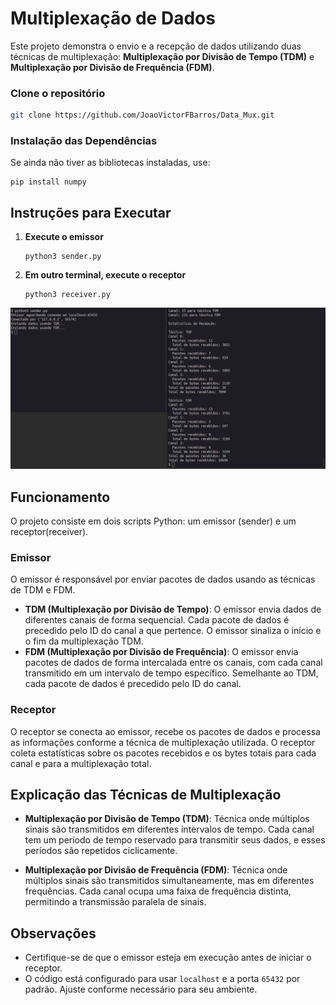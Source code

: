 # Multiplexação de Dados

Este projeto demonstra o envio e a recepção de dados utilizando duas técnicas de multiplexação: **Multiplexação por Divisão de Tempo (TDM)** e **Multiplexação por Divisão de Frequência (FDM)**. 

### Clone o repositório
```bash
git clone https://github.com/JoaoVictorFBarros/Data_Mux.git
```


### Instalação das Dependências

Se ainda não tiver as bibliotecas instaladas, use:

```
pip install numpy
```

## Instruções para Executar

1. **Execute o emissor**

   ```
   python3 sender.py
   ```

1. **Em outro terminal, execute o receptor**

   ```
   python3 receiver.py
   ```

<div align="center">
<img src=print.png >
</div>


## Funcionamento

O projeto consiste em dois scripts Python: um emissor (sender) e um receptor(receiver).

### Emissor

O emissor é responsável por enviar pacotes de dados usando as técnicas de TDM e FDM.

- **TDM (Multiplexação por Divisão de Tempo)**: O emissor envia dados de diferentes canais de forma sequencial. Cada pacote de dados é precedido pelo ID do canal a que pertence. O emissor sinaliza o início e o fim da multiplexação TDM.
- **FDM (Multiplexação por Divisão de Frequência)**: O emissor envia pacotes de dados de forma intercalada entre os canais, com cada canal transmitido em um intervalo de tempo específico. Semelhante ao TDM, cada pacote de dados é precedido pelo ID do canal.

### Receptor

O receptor se conecta ao emissor, recebe os pacotes de dados e processa as informações conforme a técnica de multiplexação utilizada. O receptor coleta estatísticas sobre os pacotes recebidos e os bytes totais para cada canal e para a multiplexação total.

## Explicação das Técnicas de Multiplexação

- **Multiplexação por Divisão de Tempo (TDM)**: Técnica onde múltiplos sinais são transmitidos em diferentes intervalos de tempo. Cada canal tem um período de tempo reservado para transmitir seus dados, e esses períodos são repetidos ciclicamente.

- **Multiplexação por Divisão de Frequência (FDM)**: Técnica onde múltiplos sinais são transmitidos simultaneamente, mas em diferentes frequências. Cada canal ocupa uma faixa de frequência distinta, permitindo a transmissão paralela de sinais.

## Observações

- Certifique-se de que o emissor esteja em execução antes de iniciar o receptor.
- O código está configurado para usar `localhost` e a porta `65432` por padrão. Ajuste conforme necessário para seu ambiente.
